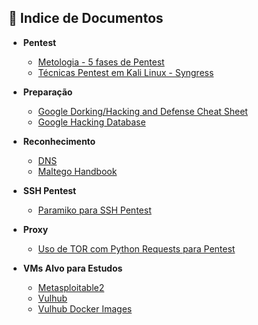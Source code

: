 ## 📂 Indice de Documentos

* **Pentest**
  * [Metologia - 5 fases de Pentest](./metodologia-analise-hacking.md)
  * [Técnicas Pentest em Kali Linux - Syngress](./Livro%20-%20Hacking%20com%20Kali%20Linux%20Técnicas%20práticas%20para%20testes%20de%20invasão.pdf)

* **Preparação**
  * [Google Dorking/Hacking and Defense Cheat Sheet](https://www.sans.org/posters/google-hacking-and-defense-cheat-sheet)
  * [Google Hacking Database](https://www.exploit-db.com/google-hacking-database)

* **Reconhecimento**
  * [DNS](./dns.md)
  * [Maltego Handbook](https://www.maltego.com/blog/maltego-handbook-for-cyber-threat-intelligence/)

* **SSH Pentest**
  * [Paramiko para SSH Pentest](./paramiko-ssh.md)

* **Proxy**
  * [Uso de TOR com Python Requests para Pentest](./tor-python.md)

* **VMs Alvo para Estudos**
  * [Metasploitable2](https://docs.rapid7.com/metasploit/metasploitable-2-exploitability-guide/)
  * [Vulhub](https://www.vulnhub.com/)
  * [Vulhub Docker Images](https://hub.docker.com/u/vulhub)